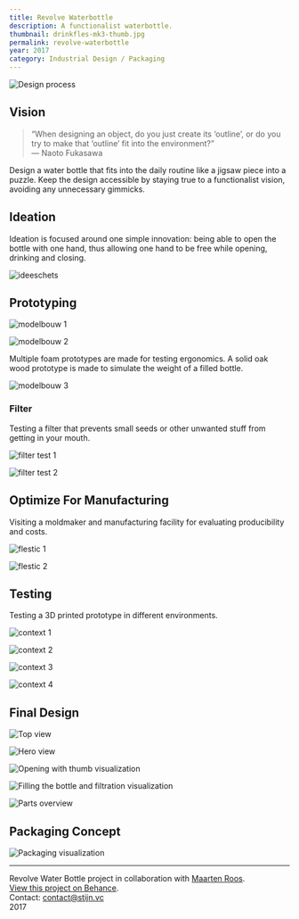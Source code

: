 ```yaml
---
title: Revolve Waterbottle
description: A functionalist waterbottle.
thumbnail: drinkfles-mk3-thumb.jpg
permalink: revolve-waterbottle
year: 2017
category: Industrial Design / Packaging
---
```



![Design process](/img/portfolio/drinkfles-2/evolution-min.jpg)

## Vision

>“When designing an object, do you just create its ‘outline’, or do you try to make that ‘outline’ fit into the environment?”<br>
>— Naoto Fukasawa

Design a water bottle that fits into the daily routine like a jigsaw piece into a puzzle. Keep the design accessible by staying true to a functionalist vision, avoiding any unnecessary gimmicks.

## Ideation

Ideation is focused around one simple innovation: being able to open the bottle with one hand, thus allowing one hand to be free while opening, drinking and closing.

![ideeschets](/img/portfolio/drinkfles_schets.png)

## Prototyping

![modelbouw 1](/img/portfolio/drinkfles_modelbouw_01.jpg)

![modelbouw 2](/img/portfolio/drinkfles_modelbouw_02.jpg)

Multiple foam prototypes are made for testing ergonomics. A solid oak wood prototype is made to simulate the weight of a filled bottle.

![modelbouw 3](/img/portfolio/drinkfles_modelbouw_03.png)

### Filter

Testing a filter that prevents small seeds or other unwanted stuff from getting in your mouth.

![filter test 1](/img/portfolio/drinkfles_filtertest_01.jpg)

![filter test 2](/img/portfolio/drinkfles_filtertest_02.jpg)

## Optimize For Manufacturing

Visiting a moldmaker and manufacturing facility for evaluating producibility and costs.

![flestic 1](/img/portfolio/drinkfles_flestic_01.jpg)

![flestic 2](/img/portfolio/drinkfles_flestic_02.png)

## Testing

Testing a 3D printed prototype in different environments.

![context 1](/img/portfolio/drinkfles_context_01.jpg)

![context 2](/img/portfolio/drinkfles_context_02.jpg)

![context 3](/img/portfolio/drinkfles_context_03.jpg)

![context 4](/img/portfolio/drinkfles_context_04.jpg)

## Final Design

![Top view](/img/portfolio/drinkfles-2/icon-min.jpg)

![Hero view](/img/portfolio/drinkfles-2/hero-min.jpg)

![Opening with thumb visualization](/img/portfolio/drinkfles-2/opening-min.jpg)

![Filling the bottle and filtration visualization](/img/portfolio/drinkfles-2/filling-min.jpg)

![Parts overview](/img/portfolio/drinkfles-2/parts-min.jpg)

## Packaging Concept

![Packaging visualization](/img/portfolio/drinkfles-2/packaging-min.jpg)

---

Revolve Water Bottle project in collaboration with [Maarten Roos](https://www.linkedin.com/in/maarten-roos-345084134/).<br>
[View this project on Behance](https://www.behance.net/gallery/58708521/Revolve-Waterbottle).<br>
Contact: [contact@stijn.vc](mailto:contact@stijn.vc)<br>
2017
